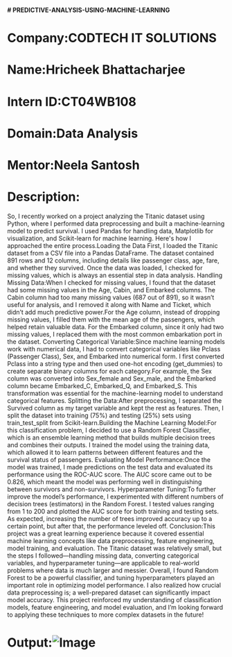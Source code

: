 **# PREDICTIVE-ANALYSIS-USING-MACHINE-LEARNING**

# Company:CODTECH IT SOLUTIONS

# Name:Hricheek Bhattacharjee

# Intern ID:CT04WB108

# Domain:Data Analysis

# Mentor:Neela Santosh

# Description:
So, I recently worked on a project analyzing the Titanic dataset using Python, where I performed data preprocessing and built a machine-learning model to predict survival. I used Pandas for handling data, Matplotlib for visualization, and Scikit-learn for machine learning. Here's how I approached the entire process.Loading the Data
First, I loaded the Titanic dataset from a CSV file into a Pandas DataFrame. The dataset contained 891 rows and 12 columns, including details like passenger class, age, fare, and whether they survived. Once the data was loaded, I checked for missing values, which is always an essential step in data analysis.
Handling Missing Data:When I checked for missing values, I found that the dataset had some missing values in the Age, Cabin, and Embarked columns. The Cabin column had too many missing values (687 out of 891), so it wasn’t useful for analysis, and I removed it along with Name and Ticket, which didn’t add much predictive power.For the Age column, instead of dropping missing values, I filled them with the mean age of the passengers, which helped retain valuable data. For the Embarked column, since it only had two missing values, I replaced them with the most common embarkation port in the dataset.
Converting Categorical Variable:Since machine learning models work with numerical data, I had to convert categorical variables like Pclass (Passenger Class), Sex, and Embarked into numerical form. I first converted Pclass into a string type and then used one-hot encoding (get_dummies) to create separate binary columns for each category.For example, the Sex column was converted into Sex_female and Sex_male, and the Embarked column became Embarked_C, Embarked_Q, and Embarked_S. This transformation was essential for the machine-learning model to understand categorical features.
Splitting the Data:After preprocessing, I separated the Survived column as my target variable and kept the rest as features. Then, I split the dataset into training (75%) and testing (25%) sets using train_test_split from Scikit-learn.Building the Machine Learning Model:For this classification problem, I decided to use a Random Forest Classifier, which is an ensemble learning method that builds multiple decision trees and combines their outputs. I trained the model using the training data, which allowed it to learn patterns between different features and the survival status of passengers.
Evaluating Model Performance:Once the model was trained, I made predictions on the test data and evaluated its performance using the ROC-AUC score. The AUC score came out to be 0.826, which meant the model was performing well in distinguishing between survivors and non-survivors.
Hyperparameter Tuning:To further improve the model’s performance, I experimented with different numbers of decision trees (estimators) in the Random Forest. I tested values ranging from 1 to 200 and plotted the AUC score for both training and testing sets. As expected, increasing the number of trees improved accuracy up to a certain point, but after that, the performance leveled off.
Conclusion:This project was a great learning experience because it covered essential machine learning concepts like data preprocessing, feature engineering, model training, and evaluation. The Titanic dataset was relatively small, but the steps I followed—handling missing data, converting categorical variables, and hyperparameter tuning—are applicable to real-world problems where data is much larger and messier.
Overall, I found Random Forest to be a powerful classifier, and tuning hyperparameters played an important role in optimizing model performance. I also realized how crucial data preprocessing is; a well-prepared dataset can significantly impact model accuracy. This project reinforced my understanding of classification models, feature engineering, and model evaluation, and I’m looking forward to applying these techniques to more complex datasets in the future!

# Output:![Image](https://github.com/user-attachments/assets/3350410f-3ca6-417b-9559-590c66cf4d88)






















